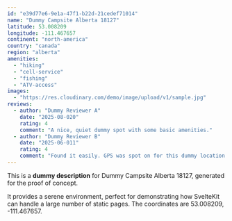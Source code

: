 ```yaml
---
id: "e39d77e6-9e1a-47f1-b22d-21cedef71014"
name: "Dummy Campsite Alberta 18127"
latitude: 53.008209
longitude: -111.467657
continent: "north-america"
country: "canada"
region: "alberta"
amenities:
  - "hiking"
  - "cell-service"
  - "fishing"
  - "ATV-access"
images:
  - "https://res.cloudinary.com/demo/image/upload/v1/sample.jpg"
reviews:
  - author: "Dummy Reviewer A"
    date: "2025-08-020"
    rating: 4
    comment: "A nice, quiet dummy spot with some basic amenities."
  - author: "Dummy Reviewer B"
    date: "2025-06-011"
    rating: 4
    comment: "Found it easily. GPS was spot on for this dummy location."
---
```


This is a **dummy description** for Dummy Campsite Alberta 18127, generated for the proof of concept.

It provides a serene environment, perfect for demonstrating how SvelteKit can handle a large number of static pages. The coordinates are 53.008209, -111.467657.
